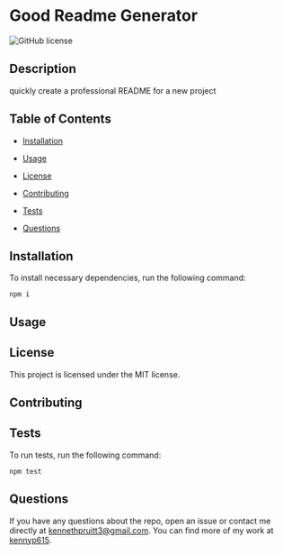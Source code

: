 # Good Readme Generator
![GitHub license](https://img.shields.io/badge/license-MIT-blue.svg)

## Description

quickly create a professional README for a new project

## Table of Contents 

* [Installation](#installation)

* [Usage](#usage)

* [License](#license)

* [Contributing](#contributing)

* [Tests](#tests)

* [Questions](#questions)

## Installation

To install necessary dependencies, run the following command:

```
npm i
```

## Usage



## License

This project is licensed under the MIT license.
  
## Contributing



## Tests

To run tests, run the following command:

```
npm test
```

## Questions

If you have any questions about the repo, open an issue or contact me directly at kennethpruitt3@gmail.com. You can find more of my work at [kennyp615](https://github.com/kennyp615/).

